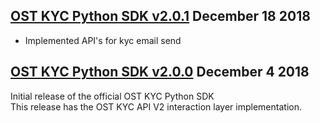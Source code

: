 [OST KYC Python SDK v2.0.1](https://github.com/ostdotcom/ost-kyc-sdk-python/tree/v2.0.1) December 18 2018
---

* Implemented API's for kyc email send

[OST KYC Python SDK v2.0.0](https://github.com/ostdotcom/ost-kyc-sdk-python/tree/v2.0.0) December 4 2018
---

Initial release of the official OST KYC Python SDK<br />
This release has the OST KYC API V2 interaction layer implementation.